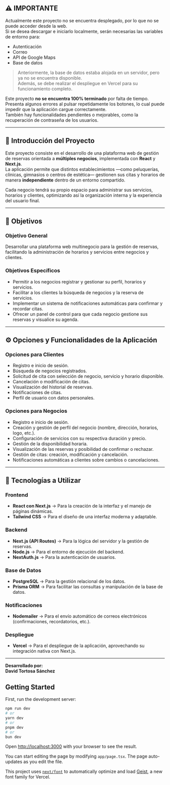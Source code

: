 

## ⚠️ IMPORTANTE

Actualmente este proyecto no se encuentra desplegado, por lo que no se puede acceder desde la web.  
Si se desea descargar e iniciarlo localmente, serán necesarias las variables de entorno para:

- Autenticación
- Correo
- API de Google Maps
- Base de datos

> Anteriormente, la base de datos estaba alojada en un servidor, pero ya no se encuentra disponible.  
> Además, se debe realizar el despliegue en Vercel para su funcionamiento completo.

Este proyecto **no se encuentra 100% terminado** por falta de tiempo.  
Presenta algunos errores al pulsar repetidamente los botones, lo cual puede impedir que la aplicación cargue correctamente.  
También hay funcionalidades pendientes o mejorables, como la recuperación de contraseña de los usuarios.

---

## 🚀 Introducción del Proyecto

Este proyecto consiste en el desarrollo de una plataforma web de gestión de reservas orientada a **múltiples negocios**, implementada con **React** y **Next.js**.  
La aplicación permite que distintos establecimientos —como peluquerías, clínicas, gimnasios o centros de estética— gestionen sus citas y horarios de manera **independiente** dentro de un entorno compartido.

Cada negocio tendrá su propio espacio para administrar sus servicios, horarios y clientes, optimizando así la organización interna y la experiencia del usuario final.

---

## 🎯 Objetivos

### Objetivo General

Desarrollar una plataforma web multinegocio para la gestión de reservas, facilitando la administración de horarios y servicios entre negocios y clientes.

### Objetivos Específicos

- Permitir a los negocios registrar y gestionar su perfil, horarios y servicios.  
- Facilitar a los clientes la búsqueda de negocios y la reserva de servicios.  
- Implementar un sistema de notificaciones automáticas para confirmar y recordar citas.  
- Ofrecer un panel de control para que cada negocio gestione sus reservas y visualice su agenda.

---

## ⚙️ Opciones y Funcionalidades de la Aplicación

### Opciones para Clientes

- Registro e inicio de sesión.  
- Búsqueda de negocios registrados.  
- Solicitud de cita con selección de negocio, servicio y horario disponible.  
- Cancelación o modificación de citas.  
- Visualización del historial de reservas.  
- Notificaciones de citas.  
- Perfil de usuario con datos personales.

### Opciones para Negocios

- Registro e inicio de sesión.  
- Creación y gestión de perfil del negocio (nombre, dirección, horarios, logo, etc.).  
- Configuración de servicios con su respectiva duración y precio.  
- Gestión de la disponibilidad horaria.  
- Visualización de las reservas y posibilidad de confirmar o rechazar.  
- Gestión de citas: creación, modificación y cancelación.  
- Notificaciones automáticas a clientes sobre cambios o cancelaciones.

---

## 🧰 Tecnologías a Utilizar

### Frontend

- **React con Next.js** → Para la creación de la interfaz y el manejo de páginas dinámicas.  
- **Tailwind CSS** → Para el diseño de una interfaz moderna y adaptable.

### Backend

- **Next.js (API Routes)** → Para la lógica del servidor y la gestión de reservas.  
- **Node.js** → Para el entorno de ejecución del backend.  
- **NextAuth.js** → Para la autenticación de usuarios.

### Base de Datos

- **PostgreSQL** → Para la gestión relacional de los datos.  
- **Prisma ORM** → Para facilitar las consultas y manipulación de la base de datos.

### Notificaciones

- **Nodemailer** → Para el envío automático de correos electrónicos (confirmaciones, recordatorios, etc.).

### Despliegue

- **Vercel** → Para el despliegue de la aplicación, aprovechando su integración nativa con Next.js.

---

**Desarrollado por:**  
**David Tortosa Sánchez**

## Getting Started

First, run the development server:

```bash
npm run dev
# or
yarn dev
# or
pnpm dev
# or
bun dev
```

Open [http://localhost:3000](http://localhost:3000) with your browser to see the result.

You can start editing the page by modifying `app/page.tsx`. The page auto-updates as you edit the file.

This project uses [`next/font`](https://nextjs.org/docs/app/building-your-application/optimizing/fonts) to automatically optimize and load [Geist](https://vercel.com/font), a new font family for Vercel.


